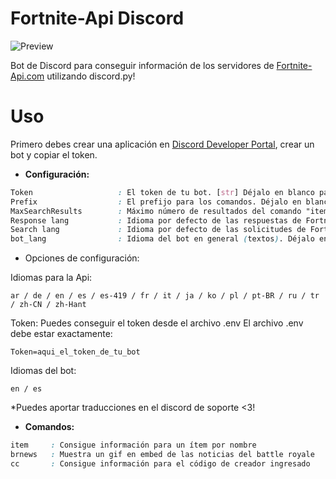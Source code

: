 
# Fortnite-Api Discord

![Preview](https://i.ibb.co/Th3CzzN/fortnite-api-discord-final.gif)

Bot de Discord para conseguir información de los servidores de [Fortnite-Api.com](https://fortnite-api.com/) utilizando discord.py!

# Uso

Primero debes crear una aplicación en [Discord Developer Portal]([https://discord.com/developers/applications](https://discord.com/developers/applications)), crear un bot y copiar el token.

* **Configuración:**

```css
Token                   : El token de tu bot. [str] Déjalo en blanco para conseguirlo desde el archivo .env (mira abajo para más información)
Prefix                  : El prefijo para los comandos. Déjalo en blanco y se configurará automáticamente a "f!" [str]
MaxSearchResults        : Máximo número de resultados del comando "item" [int]
Response lang           : Idioma por defecto de las respuestas de Fortnite-Api. Déjalo en blanco y se configurará automáticamente en "en" [str]
Search lang             : Idioma por defecto de las solicitudes de Fortnite-Api. Déjalo en blanco y se configurará automáticamente en "en" [str]
bot_lang                : Idioma del bot en general (textos). Déjalo en blanco y se configurará automáticamente en "en" [str]
```

* Opciones de configuración:

Idiomas para la Api:

```
ar / de / en / es / es-419 / fr / it / ja / ko / pl / pt-BR / ru / tr / zh-CN / zh-Hant
```

Token:
Puedes conseguir el token desde el archivo .env
El archivo .env debe estar exactamente:
```
Token=aqui_el_token_de_tu_bot
```

Idiomas del bot:
```
en / es
```
*Puedes aportar traducciones en el discord de soporte <3!

* **Comandos:**
```css
item     : Consigue información para un ítem por nombre
brnews   : Muestra un gif en embed de las noticias del battle royale
cc       : Consigue información para el código de creador ingresado
```
